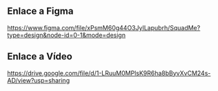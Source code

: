 ## Enlace a Figma
https://www.figma.com/file/xPsmM60g44O3JyILapubrh/SquadMe?type=design&node-id=0-1&mode=design

## Enlace a Vídeo
https://drive.google.com/file/d/1-LRuuM0MPlsK9R6ha8bByvXvCM24s-AD/view?usp=sharing
